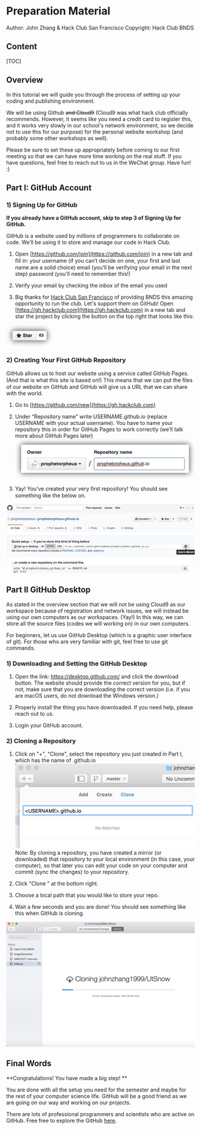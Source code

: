 # Preparation Material
Author: John Zhang & Hack Club San Francisco
Copyright: Hack Club BNDS
## Content

[TOC]

## Overview
In this tutorial we will guide you through the process of setting up your coding and publishing environment. 

We will be using Github ~~and Cloud9~~ (Cloud9 was what hack club officially recommends. However, it seems like you need a credit card to register this, and it works very slowly in our school's network environment, so we decide not to use this for our purpose) for the personal website workshop (and probably some other workshops as well). 

Please be sure to set these up appropriately before coming to our first meeting so that we can have more time working on the real stuff. If you have questions, feel free to reach out to us in the WeChat group. Have fun! :)


## Part I: GitHub Account

### 1) Signing Up for GitHub

**If you already have a GitHub account, skip to step 3 of Signing Up for GitHub.**

GitHub is a website used by millions of programmers to collaborate on code. We’ll be using it to store and manage our code in Hack Club.

1. Open [https://github.com/join](https://github.com/join) in a new tab and ﬁll in: your username (if you can’t decide on one, your ﬁrst and last name are a solid choice) email (you’ll be verifying your email in the next step) password (you’ll need to remember this!) 

2. Verify your email by checking the inbox of the email you used 
3. Big thanks for [Hack Club San Francisco](http://hackclub.com) of providing BNDS this amazing opportunity to run the club. Let's support them on GitHub! Open [https://gh.hackclub.com](https://gh.hackclub.com) in a new tab and star the project by clicking the button on the top right that looks like this:

![](https://raw.githubusercontent.com/johnzhang1999/Hack-Club-BNDS/master/docs/_posts/media/14925122494367/14925126851151.jpg)


### 2) Creating Your First GitHub Repository
GitHub allows us to host our website using a service called GitHub Pages. (And that is what this site is based on!) This means that we can put the ﬁles of our website on GitHub and GitHub will give us a URL that we can share with the world. 

1. Go to [https://github.com/new](https://gh.hackclub.com)

2. Under “Repository name” write USERNAME.github.io (replace USERNAME with your actual username). You have to name your repository this in order for GitHub Pages to work correctly (we’ll talk more about GitHub Pages later)
![](https://raw.githubusercontent.com/johnzhang1999/Hack-Club-BNDS/master/docs/_posts/media/14925122494367/14925127220646.jpg)


3. Yay! You’ve created your very ﬁrst repository! You should see something like the below on.

![](https://raw.githubusercontent.com/johnzhang1999/Hack-Club-BNDS/master/docs/_posts/media/14925122494367/14925127517053.jpg)

## Part II GitHub Desktop
As stated in the overview section that we will not be using Cloud9 as our workspace because of registration and network issues, we will instead be using our own computers as our workspaces. (Yay!) In this way, we can store all the source files (codes we will working on) in our own computers. 

For beginners, let us use GitHub Desktop (which is a graphic user interface of git). For those who are very familiar with git, feel free to use git commands.
### 1) Downloading and Setting the GitHub Desktop

1. Open the link: https://desktop.github.com/ and click the download button. The website should provide the correct version for you, but if not, make sure that you are downloading the correct version (i.e. if you are macOS users, do not download the Windows version.)

2. Properly install the thing you have downloaded. If you need help, please reach out to us.
3. Login your GitHub account. 

### 2) Cloning a Repository

1. Click on "+", "Clone", select the repository you just created in Part I, which has the name of <YOUR USERNAME>.github.io
![](https://raw.githubusercontent.com/johnzhang1999/Hack-Club-BNDS/master/docs/_posts/media/14925122494367/14925196569487.jpg)
Note: By cloning a repository, you have created a mirror (or downloaded) that repository to your local environment (in this case, your computer), so that later you can edit your code on your computer and commit (sync the changes) to your repository.

2. Click "Clone <REPOSITORY NAME>" at the bottom right.
3. Choose a local path that you would like to store your repo.
4. Wait a few seconds and you are done! You should see something like this when GitHub is cloning.

![](https://raw.githubusercontent.com/johnzhang1999/Hack-Club-BNDS/master/docs/_posts/media/14925122494367/14925199399896.jpg)

## Final Words

**Congratulations! You have made a big step! **

You are done with all the setup you need for the semester and maybe for the rest of your computer science life. GitHub will be a good friend as we are going on our way and working on our projects. 

There are lots of professional programmers and scientists who are active on GitHub. Free free to explore the GitHub [here](https://github.com/explore).

